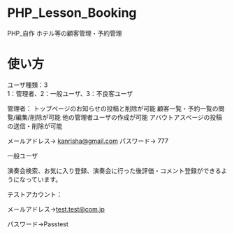 # PHP_Lesson_Booking
PHP_自作 ホテル等の顧客管理・予約管理
# 使い方
ユーザ種類：3<br>
1：管理者、2：一般ユーザ、3：不良客ユーザ

管理者：
トップページのお知らせの投稿と削除が可能
顧客一覧・予約一覧の閲覧/編集/削除が可能
他の管理者ユーザの作成が可能
アバウトアスページの投稿の送信・削除が可能

メールアドレス→ kanrisha@gmail.com
パスワード→ 777

一般ユーザ

演奏会検索、お気に入り登録、演奏会に行った後評価・コメント登録ができるようになっています。

テストアカウント：

メールアドレス→test.test@com.jp

パスワード→Passtest

